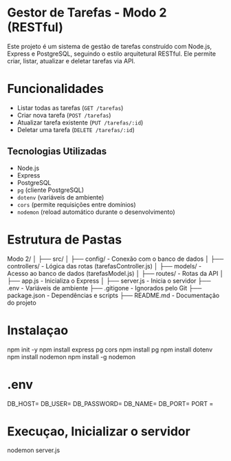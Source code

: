 # Gestor de Tarefas - Modo 2 (RESTful)

Este projeto é um sistema de gestão de tarefas construído com Node.js, Express e PostgreSQL,
seguindo o estilo arquitetural RESTful.
Ele permite criar, listar, atualizar e deletar tarefas via API.
# Funcionalidades

- Listar todas as tarefas (`GET /tarefas`)
- Criar nova tarefa (`POST /tarefas`)
- Atualizar tarefa existente (`PUT /tarefas/:id`)
- Deletar uma tarefa (`DELETE /tarefas/:id`)

## Tecnologias Utilizadas

- Node.js
- Express
- PostgreSQL
- `pg` (cliente PostgreSQL)
- `dotenv` (variáveis de ambiente)
- `cors` (permite requisições entre domínios)
- `nodemon` (reload automático durante o desenvolvimento)
# Estrutura de Pastas

Modo 2/
│
├── src/
│ ├── config/ - Conexão com o banco de dados
│ ├── controllers/ - Lógica das rotas (tarefasController.js)
│ ├── models/ - Acesso ao banco de dados (tarefasModel.js)
│ ├── routes/ - Rotas da API
│ ├── app.js - Inicializa o Express
│
├── server.js - Inicia o servidor
├── .env - Variáveis de ambiente
├── .gitigone - Ignorados pelo Git
├── package.json - Dependências e scripts
├── README.md - Documentação do projeto


# Instalaçao 
npm init -y
npm install express pg cors
npm install pg
npm install dotenv  
npm install nodemon
npm install -g nodemon

# .env
DB_HOST=
DB_USER=
DB_PASSWORD=
DB_NAME= 
DB_PORT= 
PORT =

# Execuçao, Inicializar o servidor
nodemon server.js







